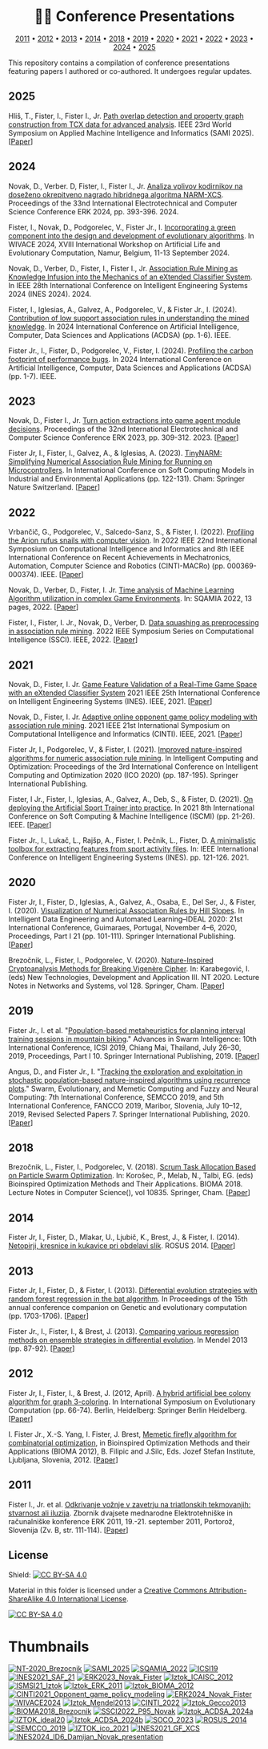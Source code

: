 <h1 align="center">
    👨‍🏫 Conference Presentations
</h1>

<p align="center">
    <a href="#2011">2011</a> •
    <a href="#2012">2012</a> •
    <a href="#2013">2013</a> •
    <a href="#2014">2014</a> •
    <a href="#2018">2018</a> •
    <a href="#2019">2019</a> •
    <a href="#2020">2020</a> •
    <a href="#2021">2021</a> •
    <a href="#2022">2022</a> •
    <a href="#2023">2023</a> •
    <a href="#2024">2024</a> •
    <a href="#2025">2025</a>
</p>

This repository contains a compilation of conference presentations featuring papers I authored or co-authored. It undergoes regular updates.

## 2025

Hliš, T., Fister, I., Fister I., Jr. [Path overlap detection and property graph construction from TCX data for advanced analysis](https://github.com/firefly-cpp/conference-presentations/blob/main/SAMI_2025.pdf). IEEE 23rd World Symposium on Applied Machine Intelligence
and Informatics (SAMI 2025). [[Paper](https://www.iztok-jr-fister.eu/static/publications/345.pdf)]

## 2024

Novak, D., Verber. D, Fister, I., Fister I., Jr. [Analiza vplivov kodirnikov na doseženo okrepitveno nagrado hibridnega algoritma NARM-XCS](https://github.com/firefly-cpp/conference-presentations/blob/main/ERK2024_Novak_Fister.pdf). Proceedings of the 33nd International Electrotechnical and Computer Science Conference ERK 2024, pp. 393-396. 2024.

Fister, I., Novak, D., Podgorelec, V., Fister Jr., I. [Incorporating a green component into the design and development of evolutionary algorithms](https://github.com/firefly-cpp/conference-presentations/blob/main/WIVACE2024.pdf). In WIVACE 2024, XVIII International Workshop on Artificial Life and Evolutionary Computation, Namur, Belgium, 11-13 September 2024.

Novak, D., Verber, D., Fister, I., Fister I., Jr. [Association Rule Mining as Knowledge Infusion into the Mechanics of an eXtended Classifier System](https://github.com/firefly-cpp/conference-presentations/blob/main/INES2024_ID6_Damijan_Novak_presentation.pdf). In IEEE 28th International Conference on Intelligent Engineering Systems 2024 (INES 2024). 2024.

Fister, I., Iglesias, A., Galvez, A., Podgorelec, V., & Fister Jr., I. (2024). [Contribution of low support association rules in understanding the mined knowledge](https://github.com/firefly-cpp/conference-presentations/blob/main/Iztok_ACDSA_2024a.pdf). In 2024 International Conference on Artificial Intelligence, Computer, Data Sciences and Applications (ACDSA) (pp. 1-6). IEEE.

Fister Jr., I., Fister, D., Podgorelec, V., Fister, I. (2024). [Profiling the carbon footprint of performance bugs](https://github.com/firefly-cpp/conference-presentations/blob/main/Iztok_ACDSA_2024b.pdf). In 2024 International Conference on Artificial Intelligence, Computer, Data Sciences and Applications (ACDSA) (pp. 1-7). IEEE.

## 2023

Novak, D., Fister I., Jr. [Turn action extractions into game agent module decisions](https://github.com/firefly-cpp/conference-presentations/blob/main/ERK2023_Novak_Fister.pdf). Proceedings of the 32nd International Electrotechnical and Computer Science Conference ERK 2023, pp. 309-312. 2023. [[Paper](https://iztok-jr-fister.eu/static/publications/312.pdf)]

Fister Jr, I., Fister, I., Galvez, A., & Iglesias, A. (2023). [TinyNARM: Simplifying Numerical Association Rule Mining for Running on Microcontrollers](https://github.com/firefly-cpp/conference-presentations/blob/main/SOCO_2023.pdf). In International Conference on Soft Computing Models in Industrial and Environmental Applications (pp. 122-131). Cham: Springer Nature Switzerland. [[Paper](https://iztok-jr-fister.eu/static/publications/313.pdf)]

## 2022

Vrbančič, G., Podgorelec, V., Salcedo-Sanz, S., & Fister, I. (2022). [Profiling the Arion rufus snails with computer vision](https://github.com/firefly-cpp/conference-presentations/blob/main/CINTI_2022.pdf). In 2022 IEEE 22nd International Symposium on Computational Intelligence and Informatics and 8th IEEE International Conference on Recent Achievements in Mechatronics, Automation, Computer Science and Robotics (CINTI-MACRo) (pp. 000369-000374). IEEE. [[Paper](https://iztok-jr-fister.eu/static/publications/304.pdf)]

Novak, D., Verber, D., Fister, I. Jr. [Time analysis of Machine Learning Algorithm utilization in complex Game Environments](https://github.com/firefly-cpp/conference-presentations/blob/main/SQAMIA_2022.pdf). In: SQAMIA 2022, 13 pages, 2022. [[Paper](https://iztok-jr-fister.eu/static/publications/299.pdf)]

Fister, I., Fister, I. Jr., Novak, D., Verber, D. [Data squashing as preprocessing in association rule mining](https://github.com/firefly-cpp/conference-presentations/blob/main/SSCI2022_P95_Novak.pdf). 2022 IEEE Symposium Series on Computational Intelligence (SSCI). IEEE, 2022. [[Paper](https://iztok-jr-fister.eu/static/publications/300.pdf)]

## 2021

Novak, D., Fister, I. Jr. [Game Feature Validation of a Real-Time Game Space with an eXtended Classifier System](https://github.com/firefly-cpp/conference-presentations/blob/main/INES2021_GF_XCS.pdf) 2021 IEEE 25th International Conference on Intelligent Engineering Systems (INES). IEEE, 2021. [[Paper](https://iztok-jr-fister.eu/static/publications/295.pdf)]

Novak, D., Fister, I. Jr. [Adaptive online opponent game policy modeling with association rule mining](https://github.com/firefly-cpp/conference-presentations/blob/main/CINTI2021_Opponent_game_policy_modeling.pdf). 2021 IEEE 21st International Symposium on Computational Intelligence and Informatics (CINTI). IEEE, 2021. [[Paper](https://iztok-jr-fister.eu/static/publications/296.pdf)]

Fister Jr, I., Podgorelec, V., & Fister, I. (2021). [Improved nature-inspired algorithms for numeric association rule mining](https://github.com/firefly-cpp/conference-presentations/blob/main/ISMSI21_Iztok.pdf). In Intelligent Computing and Optimization: Proceedings of the 3rd International Conference on Intelligent Computing and Optimization 2020 (ICO 2020) (pp. 187-195). Springer International Publishing.

Fister, I Jr., Fister, I., Iglesias, A., Galvez, A., Deb, S., & Fister, D. (2021). [On deploying the Artificial Sport Trainer into practice](https://github.com/firefly-cpp/conference-presentations/blob/main/IZTOK_ico_2021.pdf). In 2021 8th International Conference on Soft Computing & Machine Intelligence (ISCMI) (pp. 21-26). IEEE. [[Paper](https://arxiv.org/pdf/2109.13334.pdf)]

Fister Jr., I., Lukač, L., Rajšp, A., Fister, I. Pečnik, L., Fister, D. [A minimalistic toolbox for extracting features from sport activity files](https://github.com/firefly-cpp/conference-presentations/blob/main/INES2021_SAF_21.pdf). In: IEEE International Conference on Intelligent Engineering Systems (INES). pp. 121-126. 2021.

## 2020

Fister Jr, I., Fister, D., Iglesias, A., Galvez, A., Osaba, E., Del Ser, J., & Fister, I. (2020). [Visualization of Numerical Association Rules by Hill Slopes](https://github.com/firefly-cpp/conference-presentations/blob/main/IZTOK_ideal20.pdf). In Intelligent Data Engineering and Automated Learning–IDEAL 2020: 21st International Conference, Guimaraes, Portugal, November 4–6, 2020, Proceedings, Part I 21 (pp. 101-111). Springer International Publishing. [[Paper](https://www.iztok-jr-fister.eu/static/publications/280.pdf)]

Brezočnik, L., Fister, I., Podgorelec, V. (2020). [Nature-Inspired Cryptoanalysis Methods for Breaking Vigenère Cipher](https://github.com/firefly-cpp/conference-presentations/blob/main/NT-2020_Brezocnik.pdf). In: Karabegović, I. (eds) New Technologies, Development and Application III. NT 2020. Lecture Notes in Networks and Systems, vol 128. Springer, Cham. [[Paper](https://iztok-jr-fister.eu/static/publications/268.pdf)]

## 2019

Fister Jr., I. et al. "[Population-based metaheuristics for planning interval training sessions in mountain biking](https://github.com/firefly-cpp/conference-presentations/blob/main/ICSI19.pdf)." Advances in Swarm Intelligence: 10th International Conference, ICSI 2019, Chiang Mai, Thailand, July 26–30, 2019, Proceedings, Part I 10. Springer International Publishing, 2019. [[Paper](https://iztok-jr-fister.eu/static/publications/250.pdf)]

Angus, D., and Fister Jr., I. "[Tracking the exploration and exploitation in stochastic population-based nature-inspired algorithms using recurrence plots](https://github.com/firefly-cpp/conference-presentations/blob/main/SEMCCO_2019.pdf)." Swarm, Evolutionary, and Memetic Computing and Fuzzy and Neural Computing: 7th International Conference, SEMCCO 2019, and 5th International Conference, FANCCO 2019, Maribor, Slovenia, July 10–12, 2019, Revised Selected Papers 7. Springer International Publishing, 2020. [[Paper](https://www.iztok-jr-fister.eu/static/publications/256.pdf)]

## 2018

Brezočnik, L., Fister, I., Podgorelec, V. (2018). [Scrum Task Allocation Based on Particle Swarm Optimization](https://github.com/firefly-cpp/conference-presentations/blob/main/BIOMA2018_Brezocnik.pdf). In: Korošec, P., Melab, N., Talbi, EG. (eds) Bioinspired Optimization Methods and Their Applications. BIOMA 2018. Lecture Notes in Computer Science(), vol 10835. Springer, Cham. [[Paper](https://www.iztok-jr-fister.eu/static/publications/223.pdf)]

## 2014

Fister Jr, I., Fister, D., Mlakar, U., Ljubič, K., Brest, J., & Fister, I. (2014). [Netopirji, kresnice in kukavice pri obdelavi slik](https://github.com/firefly-cpp/conference-presentations/blob/main/ROSUS_2014.pdf). ROSUS 2014. [[Paper](https://iztok-jr-fister.eu/static/publications/37.pdf)]

## 2013

Fister Jr, I., Fister, D., & Fister, I. (2013). [Differential evolution strategies with random forest regression in the bat algorithm](https://github.com/firefly-cpp/conference-presentations/blob/main/Iztok_Gecco2013.pdf). In Proceedings of the 15th annual conference companion on Genetic and evolutionary computation (pp. 1703-1706). [[Paper](https://iztok-jr-fister.eu/static/publications/41.pdf)]

Fister Jr., I., Fister, I., & Brest, J. (2013). [Comparing various regression methods on ensemble strategies in differential evolution](https://github.com/firefly-cpp/conference-presentations/blob/main/Iztok_Mendel2013.pdf). In Mendel 2013 (pp. 87-92). [[Paper](https://iztok-jr-fister.eu/static/publications/43.pdf)]

## 2012

Fister Jr, I., Fister, I., & Brest, J. (2012, April). [A hybrid artificial bee colony algorithm for graph 3-coloring](https://github.com/firefly-cpp/conference-presentations/blob/main/Iztok_ICAISC_2012.pdf). In International Symposium on Evolutionary Computation (pp. 66-74). Berlin, Heidelberg: Springer Berlin Heidelberg. [[Paper](https://www.iztok-jr-fister.eu/static/publications/14.pdf)]

I. Fister Jr., X.-S. Yang, I. Fister, J. Brest, [Memetic firefly algorithm for combinatorial optimization](https://github.com/firefly-cpp/conference-presentations/blob/main/Iztok_BIOMA_2012.pdf), in Bioinspired Optimization Methods and their Applications (BIOMA 2012), B. Filipic and J.Silc, Eds. Jozef Stefan Institute, Ljubljana, Slovenia, 2012. [[Paper](https://iztok-jr-fister.eu/static/publications/44.pdf)]

## 2011

Fister I., Jr. et al. [Odkrivanje vožnje v zavetrju na triatlonskih tekmovanjih: stvarnost ali iluzija](https://github.com/firefly-cpp/conference-presentations/blob/main/Iztok_ERK_2011.pdf). Zbornik dvajsete mednarodne Elektrotehniške in računalniške konference ERK 2011, 19.-21. september 2011, Portorož, Slovenija (Zv. B, str. 111-114). [[Paper](https://iztok-jr-fister.eu/static/publications/48.pdf)]

## License

Shield: [![CC BY-SA 4.0][cc-by-sa-shield]][cc-by-sa]

Material in this folder is licensed under a
[Creative Commons Attribution-ShareAlike 4.0 International License][cc-by-sa].

[![CC BY-SA 4.0][cc-by-sa-image]][cc-by-sa]

[cc-by-sa]: http://creativecommons.org/licenses/by-sa/4.0/
[cc-by-sa-image]: https://licensebuttons.net/l/by-sa/4.0/88x31.png
[cc-by-sa-shield]: https://img.shields.io/badge/License-CC%20BY--SA%204.0-lightgrey.svg







# Thumbnails
[![NT-2020_Brezocnik](/image_thumbnails/pdf_animation_NT-2020_Brezocnik.gif)](NT-2020_Brezocnik.pdf)
[![SAMI_2025](/image_thumbnails/pdf_animation_SAMI_2025.gif)](SAMI_2025.pdf)
[![SQAMIA_2022](/image_thumbnails/pdf_animation_SQAMIA_2022.gif)](SQAMIA_2022.pdf)
[![ICSI19](/image_thumbnails/pdf_animation_ICSI19.gif)](ICSI19.pdf)
[![INES2021_SAF_21](/image_thumbnails/pdf_animation_INES2021_SAF_21.gif)](INES2021_SAF_21.pdf)
[![ERK2023_Novak_Fister](/image_thumbnails/pdf_animation_ERK2023_Novak_Fister.gif)](ERK2023_Novak_Fister.pdf)
[![Iztok_ICAISC_2012](/image_thumbnails/pdf_animation_Iztok_ICAISC_2012.gif)](Iztok_ICAISC_2012.pdf)
[![ISMSI21_Iztok](/image_thumbnails/pdf_animation_ISMSI21_Iztok.gif)](ISMSI21_Iztok.pdf)
[![Iztok_ERK_2011](/image_thumbnails/pdf_animation_Iztok_ERK_2011.gif)](Iztok_ERK_2011.pdf)
[![Iztok_BIOMA_2012](/image_thumbnails/pdf_animation_Iztok_BIOMA_2012.gif)](Iztok_BIOMA_2012.pdf)
[![CINTI2021_Opponent_game_policy_modeling](/image_thumbnails/pdf_animation_CINTI2021_Opponent_game_policy_modeling.gif)](CINTI2021_Opponent_game_policy_modeling.pdf)
[![ERK2024_Novak_Fister](/image_thumbnails/pdf_animation_ERK2024_Novak_Fister.gif)](ERK2024_Novak_Fister.pdf)
[![WIVACE2024](/image_thumbnails/pdf_animation_WIVACE2024.gif)](WIVACE2024.pdf)
[![Iztok_Mendel2013](/image_thumbnails/pdf_animation_Iztok_Mendel2013.gif)](Iztok_Mendel2013.pdf)
[![CINTI_2022](/image_thumbnails/pdf_animation_CINTI_2022.gif)](CINTI_2022.pdf)
[![Iztok_Gecco2013](/image_thumbnails/pdf_animation_Iztok_Gecco2013.gif)](Iztok_Gecco2013.pdf)
[![BIOMA2018_Brezocnik](/image_thumbnails/pdf_animation_BIOMA2018_Brezocnik.gif)](BIOMA2018_Brezocnik.pdf)
[![SSCI2022_P95_Novak](/image_thumbnails/pdf_animation_SSCI2022_P95_Novak.gif)](SSCI2022_P95_Novak.pdf)
[![Iztok_ACDSA_2024a](/image_thumbnails/pdf_animation_Iztok_ACDSA_2024a.gif)](Iztok_ACDSA_2024a.pdf)
[![IZTOK_ideal20](/image_thumbnails/pdf_animation_IZTOK_ideal20.gif)](IZTOK_ideal20.pdf)
[![Iztok_ACDSA_2024b](/image_thumbnails/pdf_animation_Iztok_ACDSA_2024b.gif)](Iztok_ACDSA_2024b.pdf)
[![SOCO_2023](/image_thumbnails/pdf_animation_SOCO_2023.gif)](SOCO_2023.pdf)
[![ROSUS_2014](/image_thumbnails/pdf_animation_ROSUS_2014.gif)](ROSUS_2014.pdf)
[![SEMCCO_2019](/image_thumbnails/pdf_animation_SEMCCO_2019.gif)](SEMCCO_2019.pdf)
[![IZTOK_ico_2021](/image_thumbnails/pdf_animation_IZTOK_ico_2021.gif)](IZTOK_ico_2021.pdf)
[![INES2021_GF_XCS](/image_thumbnails/pdf_animation_INES2021_GF_XCS.gif)](INES2021_GF_XCS.pdf)
[![INES2024_ID6_Damijan_Novak_presentation](/image_thumbnails/pdf_animation_INES2024_ID6_Damijan_Novak_presentation.gif)](INES2024_ID6_Damijan_Novak_presentation.pdf)
